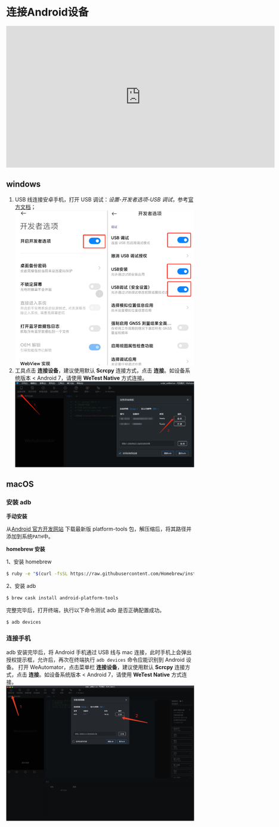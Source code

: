 # 连接Android设备

<iframe frameborder="0" width="720" height="380"
    src="https://v.qq.com/txp/iframe/player.html?vid=o3248j3di26" allowFullScreen="true"></iframe>

## windows

1. USB 线连接安卓手机，打开 USB 调试：_设置-开发者选项-USB 调试_，参考[官方文档](https://developer.android.com/studio/debug/dev-options.html#debugging)；  
   ![](./image/20220522224018.png)
2. 工具点击 **连接设备**，建议使用默认 **Scrcpy** 连接方式，点击 **连接**。如设备系统版本 < Android 7，请使用 **WeTest Native** 方式连接。
   ![](./image/20220522224404.png)

## macOS

### 安装 adb

**手动安装**

从[Android 官方开发网站](https://developer.android.google.cn/studio/releases/platform-tools?hl=zh-cn) 下载最新版 platform-tools 包，解压缩后，将其路径并添加到系统`PATH`中。

**homebrew 安装**

1、安装 homebrew

```bash
$ ruby -e "$(curl -fsSL https://raw.githubusercontent.com/Homebrew/install/master/install)"
```

2、安装 adb

```bash
$ brew cask install android-platform-tools
```

完整完毕后，打开终端，执行以下命令测试 adb 是否正确配置成功。

```
$ adb devices
```

### 连接手机

adb 安装完毕后，将 Android 手机通过 USB 线与 mac 连接，此时手机上会弹出授权提示框，允许后，再次在终端执行 `adb devices` 命令应能识别到 Android 设备。
打开 WeAutomator，点击菜单栏 **连接设备**，建议使用默认 **Scrcpy** 连接方式，点击 **连接**。如设备系统版本 < Android 7，请使用 **WeTest Native** 方式连接。
![](./image/20220522225328.png)
